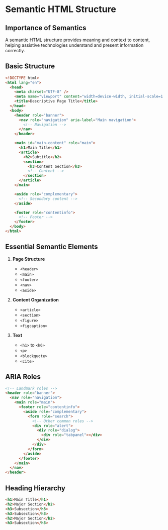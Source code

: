 # Semantic HTML Structure

## Importance of Semantics

A semantic HTML structure provides meaning and context to content, helping assistive technologies understand and present information correctly.

## Basic Structure

```html
<!DOCTYPE html>
<html lang="en">
  <head>
    <meta charset="UTF-8" />
    <meta name="viewport" content="width=device-width, initial-scale=1.0" />
    <title>Descriptive Page Title</title>
  </head>
  <body>
    <header role="banner">
      <nav role="navigation" aria-label="Main navigation">
        <!-- Navigation -->
      </nav>
    </header>

    <main id="main-content" role="main">
      <h1>Main Title</h1>
      <article>
        <h2>Subtitle</h2>
        <section>
          <h3>Content Section</h3>
          <!-- Content -->
        </section>
      </article>
    </main>

    <aside role="complementary">
      <!-- Secondary content -->
    </aside>

    <footer role="contentinfo">
      <!-- Footer -->
    </footer>
  </body>
</html>
```

## Essential Semantic Elements

1. **Page Structure**

   - `<header>`
   - `<main>`
   - `<footer>`
   - `<nav>`
   - `<aside>`

2. **Content Organization**

   - `<article>`
   - `<section>`
   - `<figure>`
   - `<figcaption>`

3. **Text**
   - `<h1>` to `<h6>`
   - `<p>`
   - `<blockquote>`
   - `<cite>`

## ARIA Roles

```html
<!-- Landmark roles -->
<header role="banner">
  <nav role="navigation">
    <main role="main">
      <footer role="contentinfo">
        <aside role="complementary">
          <form role="search">
            <!-- Other common roles -->
            <div role="alert">
              <div role="dialog">
                <div role="tabpanel"></div>
              </div>
            </div>
          </form>
        </aside>
      </footer>
    </main>
  </nav>
</header>
```

## Heading Hierarchy

```html
<h1>Main Title</h1>
<h2>Major Section</h2>
<h3>Subsection</h3>
<h3>Subsection</h3>
<h2>Major Section</h2>
<h3>Subsection</h3>
```
